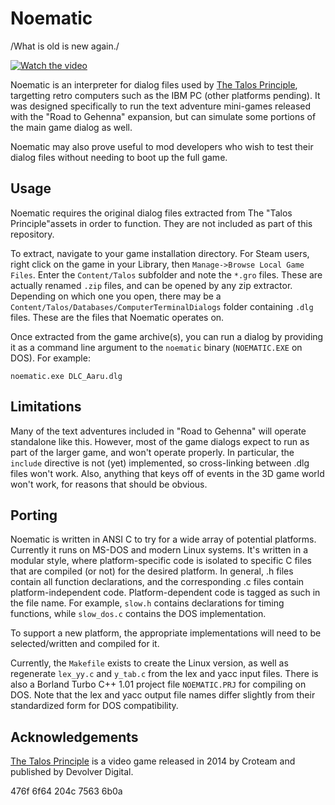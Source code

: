 # Noematic

/What is old is new again./

[![Watch the video](https://img.youtube.com/vi/LKO_VAcn9c4/hqdefault.jpg)](https://www.youtube.com/embed/LKO_VAcn9c4)


Noematic is an interpreter for dialog files used by [The Talos Principle](http://croteam.com/talosprinciple/), targetting retro computers such as the IBM PC (other platforms pending).
It was designed specifically to run the text adventure mini-games released with the "Road to Gehenna" expansion, but can simulate some portions of the main game dialog as well.

Noematic may also prove useful to mod developers who wish to test their dialog files without needing to boot up the full game.

## Usage

Noematic requires the original dialog files extracted from The "Talos Principle"assets in order to function. They are not included as part of this repository.

To extract, navigate to your game installation directory. For Steam users, right click on the game in your Library, then `Manage->Browse Local Game Files`.
Enter the `Content/Talos` subfolder and note the `*.gro` files.
These are actually renamed `.zip` files, and can be opened by any zip extractor.
Depending on which one you open, there may be a `Content/Talos/Databases/ComputerTerminalDialogs` folder containing `.dlg` files. These are the files that Noematic operates on.

Once extracted from the game archive(s), you can run a dialog by providing it as a command line argument to the `noematic` binary (`NOEMATIC.EXE` on DOS).
For example:

```
noematic.exe DLC_Aaru.dlg
```

## Limitations

Many of the text adventures included in "Road to Gehenna" will operate standalone like this.
However, most of the game dialogs expect to run as part of the larger game, and won't operate properly.
In particular, the `include` directive is not (yet) implemented, so cross-linking between .dlg files won't work.
Also, anything that keys off of events in the 3D game world won't work, for reasons that should be obvious.

## Porting

Noematic is written in ANSI C to try for a wide array of potential platforms.
Currently it runs on MS-DOS and modern Linux systems.
It's written in a modular style, where platform-specific code is isolated to specific C files that are compiled (or not) for the desired platform.
In general, .h files contain all function declarations, and the corresponding .c files contain platform-independent code.
Platform-dependent code is tagged as such in the file name.
For example, `slow.h` contains declarations for timing functions, while `slow_dos.c` contains the DOS implementation.

To support a new platform, the appropriate implementations will need to be selected/written and compiled for it.

Currently, the `Makefile` exists to create the Linux version, as well as regenerate `lex_yy.c` and `y_tab.c` from the lex and yacc input files.
There is also a Borland Turbo C++ 1.01 project file `NOEMATIC.PRJ` for compiling on DOS.
Note that the lex and yacc output file names differ slightly from their standardized form for DOS compatibility.

## Acknowledgements
[The Talos Principle](https://en.wikipedia.org/wiki/The_Talos_Principle) is a video game released in 2014 by Croteam and published by Devolver Digital.

476f 6f64 204c 7563 6b0a
